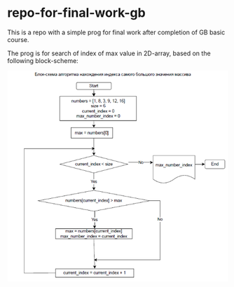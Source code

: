 # repo-for-final-work-gb
This is a repo with a simple prog for final work after completion of GB basic course.

The prog is for search of index of max value in 2D-array, based on the following block-scheme:

![maxIndBlockSceme](/maxIndBlockSceme.png)
